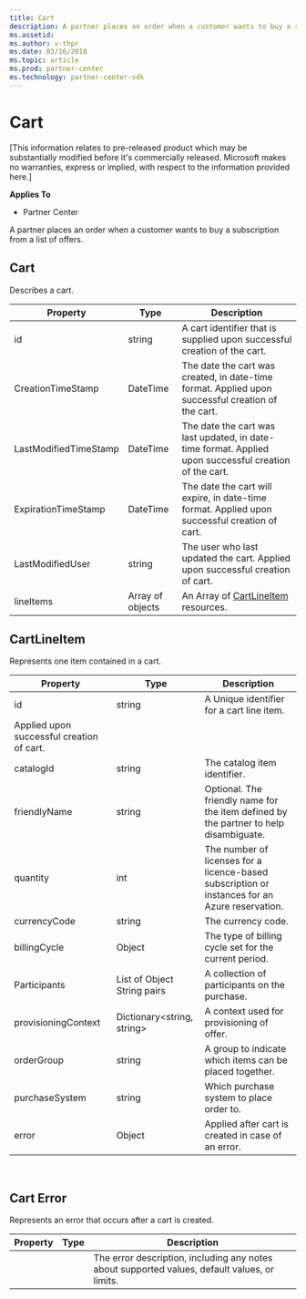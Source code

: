 ```yaml
---
title: Cart
description: A partner places an order when a customer wants to buy a subscription from a list of offers.
ms.assetid: 
ms.author: v-thpr
ms.date: 03/16/2018
ms.topic: article
ms.prod: partner-center
ms.technology: partner-center-sdk
---
```


# Cart

[This information relates to pre-released product which may be substantially modified before it's commercially released. Microsoft makes no warranties, express or implied, with respect to the information provided here.]

<span class="sidebar_heading" style="font-weight: bold;">Applies
To</span>

-   Partner Center


A partner places an order when a customer wants to buy a subscription from a list of offers.



## <span id="cart"></span><span id="CART"></span>Cart


Describes a cart.

| Property            | Type                                                           | Description                                                 |
|---------------------|----------------------------------------------------------------|-------------------------------------------------------------|
| id                  | string                                                         | A cart identifier that is supplied upon successful creation of the cart.   |
|CreationTimeStamp    | DateTime                                                       | The date the cart was created, in date-time format. Applied upon successful creation of the cart. |
| LastModifiedTimeStamp | DateTime                                                     | The date the cart was last updated, in date-time format. Applied upon successful creation of the cart.   |
| ExpirationTimeStamp   | DateTime                                                     | The date the cart will expire, in date-time format. Applied upon successful creation of cart.                |
| LastModifiedUser    | string                                                         | The user who last updated the cart. Applied upon successful creation of cart.   |
| lineItems           | Array of objects                                               | An Array of [CartLineItem](#cart-line-item) resources.                          |



## <span id="cartLineItem"></span><span id="cartlineitem"></span><span id="CARTLINEITEM"></span>CartLineItem


Represents one item contained in a cart.

| Property             | Type                                      | Description                                                                                                                                                                                                                                |
|----------------------|-------------------------------------------|--------------------------------------------------------------------------------------------------------------------------------------------------------------------------------------------------------------------------------------------|
| id                   | string                                    | A Unique identifier for a cart line item.
Applied upon successful creation of cart.                                                                                                                                                                                                                       |
| catalogId            | string                                    | The catalog item identifier.                                                                                                                                                                                                                |
| friendlyName         | string                                    | Optional. The friendly name for the item defined by the partner to help disambiguate.                                                                                                                                              |
| quantity             | int                                       | The number of licenses for a licence-based subscription or instances for an Azure reservation.                                                                                                                                                                                |
| currencyCode         | string                                    | The currency code.                                                                                                                                                                                |
| billingCycle         | Object                                    | The type of billing cycle set for the current period.    |
| Participants         | List of Object String pairs               | A collection of participants on the purchase.     |
| provisioningContext  | Dictionary<string, string>                | A context used for provisioning of offer.                                                                                                                                               |
| orderGroup           | string                                    | A group to indicate which items can be placed together.    |
| purchaseSystem       | string                                    | Which purchase system to place order to.    |
| error                | Object                                    | Applied after cart is created in case of an error.    |

 

## <span id="cartError"></span><span id="carterror"></span><span id="CARTERROR"></span>Cart Error


Represents an error that occurs after a cart is created.

| Property           | Type                                         | Description                                                                                   |
|--------------------|----------------------------------------------|-----------------------------------------------------------------------------------------------|
| <name>             | <type>                                       | The error description, including any notes about supported values, default values, or limits. |




 





